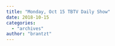 ```yaml
---
title: "Monday, Oct 15 TBTV Daily Show"
date: 2018-10-15
categories: 
  - "archives"
author: "brantzt"
---
```



